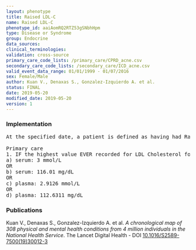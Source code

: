 ```yaml
---
layout: phenotype
title: Raised LDL-C
name: Raised LDL-C
phenotype_id: aaiAomRQ2RTZ53gSNbhHpm 
type: Disease or Syndrome
group: Endocrine
data_sources:  
clinical_terminologies:  
validation: cross-source
primary_care_code_lists: /primary_care/CPRD_acne.csv
secondary_care_code_lists: /secondary_care/ICD_acne.csv
valid_event_data_range: 01/01/1999 - 01/07/2016
sex: Female/Male
author: Kuan V., Denaxas S., Gonzalez-Izquierdo A. et al.
status: FINAL
date: 2019-05-20
modified_date: 2019-05-20
version: 1
---
```

### Implementation 
<pre>At the specified date, a patient is defined as having had Raised LDL Cholesterol IF they meet the criteria for any of the following on or before the specified date. 

Primary care
1. IF the highest value EVER recorded for LDL Cholesterol for a patient on or before the specified date is greater than:
a) serum: 3 mmol/L
OR
b) serum: 116.01 mg/dL
OR
c) plasma: 2.9126 mmol/L
OR
d) plasma: 112.6311 mg/dL</pre> 
 
### Publications 
Kuan V., Denaxas S., Gonzalez-Izquierdo A. et al. _A chronological map of 308 physical and mental health conditions from 4 million individuals in the National Health Service_. The Lancet Digital Health - DOI <a href='https://www.thelancet.com/journals/landig/article/PIIS2589-7500(19)30012-3/fulltext'>10.1016/S2589-7500(19)30012-3</a>